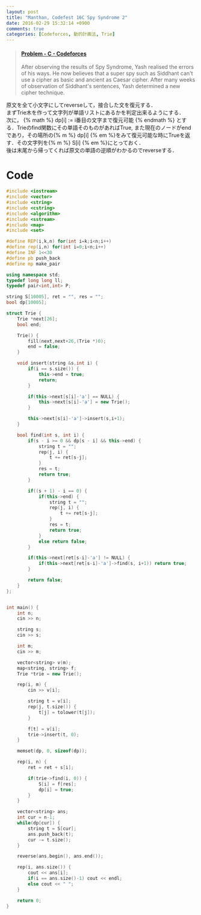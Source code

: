 ```yaml
---
layout: post
title: "Manthan, Codefest 16C Spy Syndrome 2"
date: 2016-02-29 15:32:14 +0900
comments: true
categories: [Codeforces, 動的計画法, Trie]
---
```

<blockquote class="embedly-card" data-card-key="39deea93f79745829254c0652225a544" data-card-chrome="0" data-card-controls="0"><h4><a href="http://codeforces.com/contest/633/problem/C">Problem - C - Codeforces</a></h4><p>After observing the results of Spy Syndrome, Yash realised the errors of his ways. He now believes that a super spy such as Siddhant can't use a cipher as basic and ancient as Caesar cipher. After many weeks of observation of Siddhant's sentences, Yash determined a new cipher technique.</p></blockquote>

<!-- more -->

原文を全て小文字にしてreverseして，接合した文を復元する．  
まずTrie木を作って文字列が単語リストにあるかを判定出来るようにする．  
次に，
{% math %}
	dp[i] := i番目の文字まで復元可能
{% endmath %}
とする．Trieのfind関数にその単語そのものがあればTrue, また現在のノードがendであり，その場所の{% m %} dp[i] {% em %}をみて復元可能な時にTrueを返す．その文字列を{% m %} S[i] {% em %}にとっておく．  
後は末尾から帰ってくれば原文の単語の逆順がわかるのでreverseする．

# Code

```cpp
#include <iostream>
#include <vector>
#include <string>
#include <cstring>
#include <algorithm>
#include <sstream>
#include <map>
#include <set>

#define REP(i,k,n) for(int i=k;i<n;i++)
#define rep(i,n) for(int i=0;i<n;i++)
#define INF 1<<30
#define pb push_back
#define mp make_pair

using namespace std;
typedef long long ll;
typedef pair<int,int> P;

string S[10005], ret = "", res = "";
bool dp[10005];

struct Trie {
	Trie *next[26];
	bool end;

	Trie() {
		fill(next,next+26,(Trie *)0);
		end = false;
	}

	void insert(string &s,int i) {
		if(i == s.size()) {
			this->end = true;
			return;
		}

		if(this->next[s[i]-'a'] == NULL) {
			this->next[s[i]-'a'] = new Trie();
		}

		this->next[s[i]-'a']->insert(s,i+1);
	}

	bool find(int s, int i) {
		if(s - i >= 0 && dp[s - i] && this->end) {
			string t = "";
			rep(j, i) {
				t += ret[s-j];
			}
			res = t;
			return true;
		}

		if((s + 1) - i == 0) {
			if(this->end) {
				string t = "";
				rep(j, i) {
					t += ret[s-j];
				}
				res = t;
				return true;
			}
			else return false;
		}

		if(this->next[ret[s-i]-'a'] != NULL) {
			if(this->next[ret[s-i]-'a']->find(s, i+1)) return true;
		}

		return false;
	}
};


int main() {
	int n;
	cin >> n;

	string s;
	cin >> s;

	int m;
	cin >> m;

	vector<string> v(m);
	map<string, string> f;
	Trie *trie = new Trie();

	rep(i, m) {
		cin >> v[i];

		string t = v[i];
		rep(j, t.size()) {
			t[j] = tolower(t[j]);
		}

		f[t] = v[i];
		trie->insert(t, 0);
	}

	memset(dp, 0, sizeof(dp));

	rep(i, n) {
		ret = ret + s[i];

		if(trie->find(i, 0)) {
			S[i] = f[res];
			dp[i] = true;
		}
	}

	vector<string> ans;
	int cur = n-1;
	while(dp[cur]) {
		string t = S[cur];
		ans.push_back(t);
		cur -= t.size();
	}

	reverse(ans.begin(), ans.end());

	rep(i, ans.size()) {
		cout << ans[i];
		if(i == ans.size()-1) cout << endl;
		else cout << " ";
	}

	return 0;
}
```
